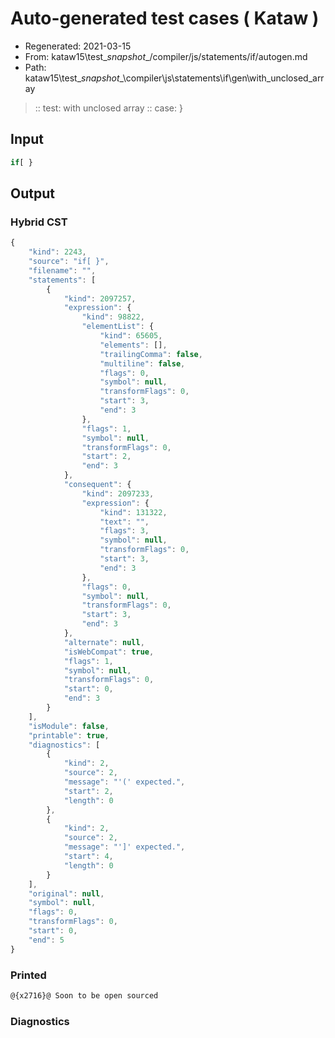 # Auto-generated test cases ( Kataw )
- Regenerated: 2021-03-15
- From: kataw15\test\__snapshot__/compiler/js/statements/if/autogen.md
- Path: kataw15\test\__snapshot__\compiler\js\statements\if\gen\with_unclosed_array
> :: test: with unclosed array
> :: case: }
## Input

`````js
if[ }
`````

## Output

### Hybrid CST

```javascript
{
    "kind": 2243,
    "source": "if[ }",
    "filename": "",
    "statements": [
        {
            "kind": 2097257,
            "expression": {
                "kind": 98822,
                "elementList": {
                    "kind": 65605,
                    "elements": [],
                    "trailingComma": false,
                    "multiline": false,
                    "flags": 0,
                    "symbol": null,
                    "transformFlags": 0,
                    "start": 3,
                    "end": 3
                },
                "flags": 1,
                "symbol": null,
                "transformFlags": 0,
                "start": 2,
                "end": 3
            },
            "consequent": {
                "kind": 2097233,
                "expression": {
                    "kind": 131322,
                    "text": "",
                    "flags": 3,
                    "symbol": null,
                    "transformFlags": 0,
                    "start": 3,
                    "end": 3
                },
                "flags": 0,
                "symbol": null,
                "transformFlags": 0,
                "start": 3,
                "end": 3
            },
            "alternate": null,
            "isWebCompat": true,
            "flags": 1,
            "symbol": null,
            "transformFlags": 0,
            "start": 0,
            "end": 3
        }
    ],
    "isModule": false,
    "printable": true,
    "diagnostics": [
        {
            "kind": 2,
            "source": 2,
            "message": "'(' expected.",
            "start": 2,
            "length": 0
        },
        {
            "kind": 2,
            "source": 2,
            "message": "']' expected.",
            "start": 4,
            "length": 0
        }
    ],
    "original": null,
    "symbol": null,
    "flags": 0,
    "transformFlags": 0,
    "start": 0,
    "end": 5
}
```

### Printed

```javascript
@{x2716}@ Soon to be open sourced
```

### Diagnostics

```javascript

```

